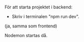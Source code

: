 För att starta projektet i backend:

- Skriv i terminalen "npm run dev".

(ja, samma som frontend)

Nodemon startas då.
